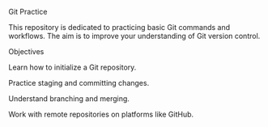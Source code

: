 Git Practice

This repository is dedicated to practicing basic Git commands and workflows. The aim is to improve your understanding of Git version control.

Objectives

Learn how to initialize a Git repository.

Practice staging and committing changes.

Understand branching and merging.

Work with remote repositories on platforms like GitHub.

